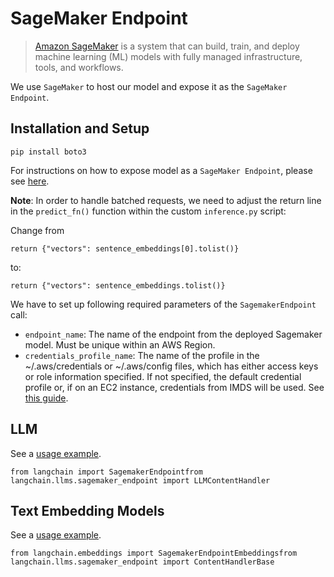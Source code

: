 SageMaker Endpoint
==================

> [Amazon SageMaker](https://aws.amazon.com/sagemaker/) is a system that can build, train, and deploy machine learning (ML) models with fully managed infrastructure, tools, and workflows.

We use `SageMaker` to host our model and expose it as the `SageMaker Endpoint`.

Installation and Setup[](#installation-and-setup "Direct link to Installation and Setup")
------------------------------------------------------------------------------------------

    pip install boto3

For instructions on how to expose model as a `SageMaker Endpoint`, please see [here](https://www.philschmid.de/custom-inference-huggingface-sagemaker).

**Note**: In order to handle batched requests, we need to adjust the return line in the `predict_fn()` function within the custom `inference.py` script:

Change from

    return {"vectors": sentence_embeddings[0].tolist()}

to:

    return {"vectors": sentence_embeddings.tolist()}

We have to set up following required parameters of the `SagemakerEndpoint` call:

*   `endpoint_name`: The name of the endpoint from the deployed Sagemaker model. Must be unique within an AWS Region.
*   `credentials_profile_name`: The name of the profile in the ~/.aws/credentials or ~/.aws/config files, which has either access keys or role information specified. If not specified, the default credential profile or, if on an EC2 instance, credentials from IMDS will be used. See [this guide](https://boto3.amazonaws.com/v1/documentation/api/latest/guide/credentials.html).

LLM[](#llm "Direct link to LLM")
---------------------------------

See a [usage example](/docs/integrations/llms/sagemaker).

    from langchain import SagemakerEndpointfrom langchain.llms.sagemaker_endpoint import LLMContentHandler

Text Embedding Models[](#text-embedding-models "Direct link to Text Embedding Models")
---------------------------------------------------------------------------------------

See a [usage example](/docs/integrations/text_embedding/sagemaker-endpoint).

    from langchain.embeddings import SagemakerEndpointEmbeddingsfrom langchain.llms.sagemaker_endpoint import ContentHandlerBase